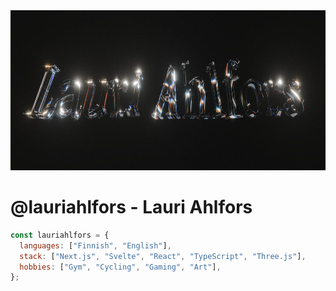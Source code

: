<img height="256" width=100% src="assets/hero-banner.jpg">

# @lauriahlfors - Lauri Ahlfors

```javascript
const lauriahlfors = {
  languages: ["Finnish", "English"],
  stack: ["Next.js", "Svelte", "React", "TypeScript", "Three.js"],
  hobbies: ["Gym", "Cycling", "Gaming", "Art"],
};
```
